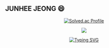 
<h2> JUNHEE JEONG 😄 </h2>
<div align="center">

[![Solved.ac Profile](http://mazassumnida.wtf/api/v2/generate_badge?boj=ht0729)](https://solved.ac/ht0729/)

[![](https://banner.codetree.ai/v1/banner/ht0729)](https://www.codetree.ai/profiles/ht0729)


[![Typing SVG](https://readme-typing-svg.demolab.com/?lines=GCU+Software+19;GCU-KEA-4TH)](https://git.io/typing-svg)

</div>
